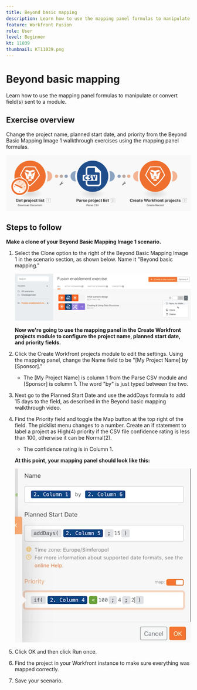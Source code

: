 ```yaml
---
title: Beyond basic mapping
description: Learn how to use the mapping panel formulas to manipulate or convert field(s) sent to a module.
feature: Workfront Fusion
role: User
level: Beginner
kt: 11039
thumbnail: KT11039.png
---
```


# Beyond basic mapping

Learn how to use the mapping panel formulas to manipulate or convert field(s) sent to a module.

## Exercise overview

Change the project name, planned start date, and priority from the Beyond Basic Mapping Image 1 walkthrough exercises using the mapping panel formulas.

   ![Beyond Basic Mapping Image 1](../12-exercises/assets/beyond-basic-mapping-walkthrough-1.png)

## Steps to follow

   **Make a clone of your Beyond Basic Mapping Image 1 scenario.**

1. Select the Clone option to the right of the Beyond Basic Mapping Image 1 in the scenario section, as shown below. Name it "Beyond basic mapping."

   ![Beyond Basic Mapping Image 2](../12-exercises/assets/beyond-basic-mapping-walkthrough-2.png)

   **Now we're going to use the mapping panel in the Create Workfront projects module to configure the project name, planned start date, and priority fields.**

1. Click the Create Workfront projects module to edit the settings. Using the mapping panel, change the Name field to be "[My Project Name] by [Sponsor]."

   + The [My Project Name] is column 1 from the Parse CSV module and [Sponsor] is column 1. The word "by" is just typed between the two.

1. Next go to the Planned Start Date and use the addDays formula to add 15 days to the field, as described in the Beyond basic mapping walkthrough video.
1. Find the Priority field and toggle the Map button at the top right of the field. The picklist menu changes to a number. Create an if statement to label a project as High(4) priority if the CSV file confidence rating is less than 100, otherwise it can be Normal(2).

   + The confidence rating is in Column 1.

   **At this point, your mapping panel should look like this:**

   ![Beyond Basic Mapping Image 3](../12-exercises/assets/beyond-basic-mapping-walkthrough-3.png)

1. Click OK and then click Run once.
1. Find the project in your Workfront instance to make sure everything was mapped correctly.
1. Save your scenario.
